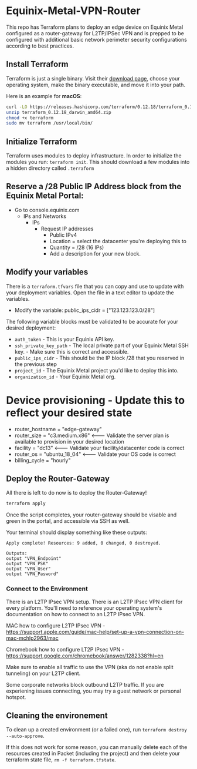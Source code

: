 # Equinix-Metal-VPN-Router

This repo has Terraform plans to deploy an edge device on Equinix Metal configured as a router-gateway for L2TP/IPSec VPN and is prepped to be configured with additional basic network perimeter security configurations according to best practices.

## Install Terraform 
Terraform is just a single binary.  Visit their [download page](https://www.terraform.io/downloads.html), choose your operating system, make the binary executable, and move it into your path. 
 
Here is an example for **macOS**: 
```bash 
curl -LO https://releases.hashicorp.com/terraform/0.12.18/terraform_0.12.18_darwin_amd64.zip 
unzip terraform_0.12.18_darwin_amd64.zip 
chmod +x terraform 
sudo mv terraform /usr/local/bin/ 
``` 

## Initialize Terraform 
Terraform uses modules to deploy infrastructure. In order to initialize the modules you run: `terraform init`. This should download a few modules into a hidden directory called `.terraform` 


## Reserve a /28 Public IP Address block from the Equinix Metal Portal:
* Go to console.equinix.com
  * IPs and Networks
    * IPs
      * Request IP addresses
        * Public IPv4
        * Location = select the datacenter you're deploying this to
        * Quantity = /28 (16 IPs)
        * Add a description for your new block.


## Modify your variables 
There is a `terraform.tfvars` file that you can copy and use to update with your deployment variables. Open the file in a text editor to update the variables.

* Modify the variable: public_ips_cidr = ["123.123.123.0/28"]

The following variable blocks must be validated to be accurate for your desired deployment:

* `auth_token` - This is your Equinix API key.
* `ssh_private_key_path` - The local private part of your Equinix Metal SSH key. - Make sure this is correct and accessible.
* `public_ips_cidr` - This should be the IP block /28 that you reserved in the previous step
* `project_id` - The Equinix Metal project you'd like to deploy this into.
* `organization_id` - Your Equinix Metal org.

# Device provisioning - Update this to reflect your desired state
* router_hostname = "edge-gateway"
* router_size = "c3.medium.x86"     <--- Validate the server plan is available to provision in your desired location
* facility = "dc13"                 <--- Validate your facility/datacenter code is correct
* router_os = "ubuntu_18_04"        <--- Validate your OS code is correct
* billing_cycle = "hourly"          

 
## Deploy the Router-Gateway 
 
All there is left to do now is to deploy the Router-Gateway! 

```bash 
terraform apply
``` 

Once the script completes, your router-gateway should be visable and green in the portal, and accessible via SSH as well. 

Your terminal should display something like these outputs:

``` 
Apply complete! Resources: 9 added, 0 changed, 0 destroyed. 
 
Outputs: 
output "VPN_Endpoint"
output "VPN_PSK" 
output "VPN_User" 
output "VPN_Pasword" 
``` 
### Connect to the Environment

There is an L2TP IPsec VPN setup. There is an L2TP IPsec VPN client for every platform. You'll need to reference your operating system's documentation on how to connect to an L2TP IPsec VPN.

MAC how to configure L2TP IPsec VPN - https://support.apple.com/guide/mac-help/set-up-a-vpn-connection-on-mac-mchlp2963/mac

Chromebook how to configure LT2P IPsec VPN - https://support.google.com/chromebook/answer/1282338?hl=en

Make sure to enable all traffic to use the VPN (aka do not enable split tunneling) on your L2TP client.

Some corporate networks block outbound L2TP traffic. If you are experiening issues connecting, you may try a guest network or personal hotspot.

## Cleaning the environement
To clean up a created environment (or a failed one), run `terraform destroy --auto-approve`.

If this does not work for some reason, you can manually delete each of the resources created in Packet (including the project) and then delete your terraform state file, `rm -f terraform.tfstate`.
